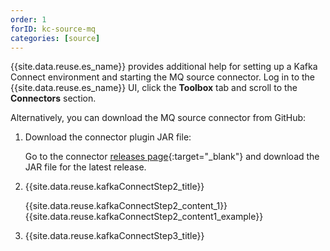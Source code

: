 ```yaml
---
order: 1
forID: kc-source-mq
categories: [source]
---
```


{{site.data.reuse.es_name}} provides additional help for setting up a Kafka Connect environment and starting the MQ source connector. Log in to the {{site.data.reuse.es_name}} UI, click the **Toolbox** tab and scroll to the **Connectors** section.

Alternatively, you can download the MQ source connector from GitHub:

1. Download the connector plugin JAR file:

    Go to the connector [releases page](https://github.com/ibm-messaging/kafka-connect-mq-source/releases){:target="_blank"} and download the JAR file for the latest release.

2. {{site.data.reuse.kafkaConnectStep2_title}}

    {{site.data.reuse.kafkaConnectStep2_content_1}}
    {{site.data.reuse.kafkaConnectStep2_content1_example}}

3. {{site.data.reuse.kafkaConnectStep3_title}}